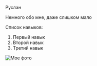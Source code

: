Руслан 

Немного обо мне, даже слишком мало 

Список навыков: 
1. Первый навык 
2. Второй навык 
3. Третий навык 

![Мое фото](https://user-images.githubusercontent.com/115327311/196572282-079ec2db-838e-4e62-ba7b-cb828794c39e.JPG)